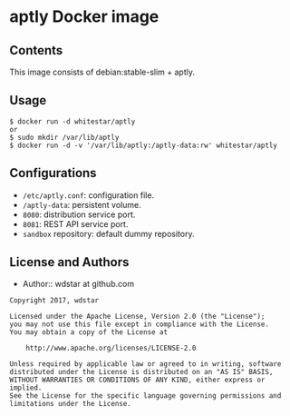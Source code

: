 aptly Docker image
==================

## Contents

This image consists of debian:stable-slim + aptly.

## Usage

```
$ docker run -d whitestar/aptly
or
$ sudo mkdir /var/lib/aptly
$ docker run -d -v '/var/lib/aptly:/aptly-data:rw' whitestar/aptly
```

## Configurations

- `/etc/aptly.conf`: configuration file.
- `/aptly-data`: persistent volume.
- `8080`: distribution service port.
- `8081`: REST API service port.
- `sandbox` repository: default dummy repository.

## License and Authors

- Author:: wdstar at github.com

```text
Copyright 2017, wdstar

Licensed under the Apache License, Version 2.0 (the "License");
you may not use this file except in compliance with the License.
You may obtain a copy of the License at

    http://www.apache.org/licenses/LICENSE-2.0

Unless required by applicable law or agreed to in writing, software
distributed under the License is distributed on an "AS IS" BASIS,
WITHOUT WARRANTIES OR CONDITIONS OF ANY KIND, either express or implied.
See the License for the specific language governing permissions and
limitations under the License.
```

